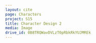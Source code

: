 ```yaml
---
layout: cite
page: Characters
project: S15
title: Character Design 2
media: Image
drive_id: 0B8TRQWavDVLzT0pRbkRkYUJMREk
---
```

